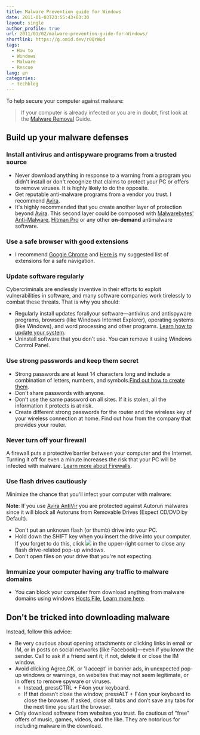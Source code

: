 ```yaml
---
title: Malware Prevention guide for Windows
date: 2011-01-03T23:55:43+03:30
layout: single
author_profile: true
url: 2011/01/02/malware-prevention-guide-for-Windows/
shortlink: https://g.omid.dev/r0QrWud
tags:
  - How to
  - Windows
  - Malware
  - Rescue
lang: en
categories: 
  - techblog
---
```

To help secure your computer against malware:

> If your computer is already infected or you are in doubt, first look at the [Malware Removal](/2011/01/02/malware-removal-guide-for-Windows) Guide.  

Build up your malware defenses
------------------------------

### Install antivirus and antispyware programs from a trusted source

* Never download anything in response to a warning from a program you didn't install or don't recognize that claims to protect your PC or offers to remove viruses. It is highly likely to do the opposite.
* Get reputable anti-malware programs from a vendor you trust. I recommend [Avira](/knowledge-base/programs/avira-premium-security-suite).
* It's highly recommended that you create another layer of protection beyond [Avira](/knowledge-base/programs/avira-premium-security-suite). This second layer could be composed with [Malwarebytes' Anti-Malware](/knowledge-base/programs/malwarebytes-antimalware), [Hitman Pro](/knowledge-base/programs/hitman-pro) or any other **on-demand** antimalware software.

### Use a safe browser with good extensions

* I recommend [Google Chrome](/knowledge-base/programs/google-chrome) and [Here is](/knowledge-base/programs/google-chrome/extensions) my suggested list of extensions for a safe navigation.

### Update software regularly

Cybercriminals are endlessly inventive in their efforts to exploit vulnerabilities in software, and many software companies work tirelessly to combat these threats. That is why you should:

* Regularly install updates forallyour software—antivirus and antispyware programs, browsers (like Windows Internet Explorer), operating systems (like Windows), and word processing and other programs. [Learn how to update your system](/knowledge-base/how-to/maintenance/check-for-update).
* Uninstall software that you don't use. You can remove it using Windows Control Panel.

### Use strong passwords and keep them secret

* Strong passwords are at least 14 characters long and include a combination of letters, numbers, and symbols.[Find out how to create them](/knowledge-base/security/passwords).
* Don't share passwords with anyone.
* Don’t use the same password on all sites. If it is stolen, all the information it protects is at risk.
* Create different strong passwords for the router and the wireless key of your wireless connection at home. Find out how from the company that provides your router.

### Never turn off your firewall

A firewall puts a protective barrier between your computer and the Internet. Turning it off for even a minute increases the risk that your PC will be infected with malware. [Learn more about Firewalls](/knowledge-base/security/personal-firewall).

### Use flash drives cautiously

Minimize the chance that you'll infect your computer with malware:

**Note**: If you use [Avira AntiVir](/knowledge-base/programs/avira-premium-security-suite) you are protected against Autorun malwares since it will block all Autoruns from Removable Drives (Expect CD/DVD by Default).

* Don't put an unknown flash (or thumb) drive into your PC.
* Hold down the SHIFT key when you insert the drive into your computer. If you forget to do this, click ![](/rsrc/1298586349299/computer/malware/prevention/close_orange.png) in the upper-right corner to close any flash drive-related pop-up windows.
* Don't open files on your drive that you're not expecting.

### Immunize your computer having any traffic to malware domains

* You can block your computer from download anything from malware domains using windows [Hosts File](/knowledge-base/security/hosts-file), [Learn more here](/knowledge-base/security/hosts-file/protect-hosts-file).

Don't be tricked into downloading malware
-----------------------------------------

Instead, follow this advice:

* Be very cautious about opening attachments or clicking links in email or IM, or in posts on social networks (like Facebook)—even if you know the sender. Call to ask if a friend sent it; if not, delete it or close the IM window.
* Avoid clicking Agree,OK, or 'I accept' in banner ads, in unexpected pop-up windows or warnings, on websites that may not seem legitimate, or in offers to remove spyware or viruses.
  * Instead, pressCTRL + F4on your keyboard.
  * If that doesn’t close the window, pressALT + F4on your keyboard to close the browser. If asked, close all tabs and don’t save any tabs for the next time you start the browser.
* Only download software from websites you trust. Be cautious of "free" offers of music, games, videos, and the like. They are notorious for including malware in the download.
